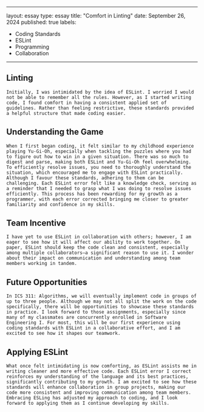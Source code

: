---
layout: essay
type: essay
title: "Comfort in Linting"
date: September 26, 2024
published: true
labels:
 - Coding Standards
 - ESLint
 - Programming
 - Collaboration
 ---

## Linting

	Initially, I was intimidated by the idea of ESLint. I worried I would not be able to remember all the rules. However, as I started writing code, I found comfort in having a consistent applied set of guidelines. Rather than feeling restrictive, these standards provided a helpful structure that made coding easier.

## Understanding the Game

	When I first began coding, it felt similar to my childhood experience playing Yu-Gi-Oh, especially when tackling the puzzles where you had to figure out how to win in a given situation. There was so much to digest and parse, making both ESLint and Yu-Gi-Oh feel overwhelming. To efficiently resolve issues, you need to thoroughly understand the situation, which encouraged me to engage with ESLint practically. Although I favour these standards, adhering to them can be challenging. Each ESLint error felt like a knowledge check, serving as a reminder that I needed to grasp what I was doing to resolve issues efficiently. This process has been rewarding for my growth as a programmer, with each error corrected bringing me closer to greater familiarity and confidence in my skills.

## Team Incentive

    I have yet to use ESLint in collaboration with others; however, I am eager to see how it will affect our ability to work together. On paper, ESLint should keep the code clean and consistent, especially among multiple collaborators—a significant reason to use it. I wonder about their impact on communication and understanding among team members working in tandem.

## Future Opportunities

    In ICS 311: Algorithms, we will eventually implement code in groups of up to three people. Although we may not all split the work on the code specifically, there will be opportunities to showcase these standards in practice. I look forward to those assignments, especially since many of my classmates are concurrently enrolled in Software Engineering I. For most, this will be our first experience using coding standards with ESLint in a collaborative effort, and I am excited to see how it shapes our teamwork.

## Applying ESLint

	What once felt intimidating is now comforting, as ESLint assists me in writing cleaner and more effective code. Each ESLint error I correct reinforces my understanding of the language and its best practices, significantly contributing to my growth. I am excited to see how these standards will enhance collaboration in group projects, making our code more consistent and improving communication among team members. Embracing ESLing has adjusted my approach to coding, and I look forward to applying them as I continue developing my skills.